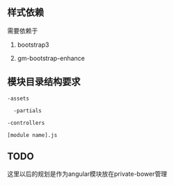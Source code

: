 ## 样式依赖

需要依赖于

1. bootstrap3

2. gm-bootstrap-enhance

## 模块目录结构要求

    -assets

      -partials

    -controllers

    [module name].js

## TODO

这里以后的规划是作为angular模块放在private-bower管理